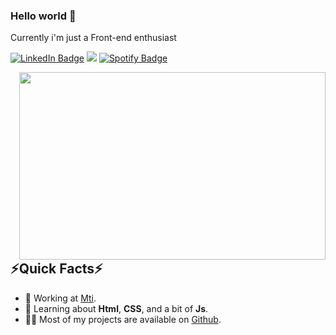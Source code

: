 ### Hello world 👋
<p> Currently i'm just a Front-end enthusiast<p>
<p><a href="https://www.linkedin.com/in/joao-pedro-b180171aa/" target="_blank" rel="noopener noreferrer"><img src="https://img.shields.io/badge/-LinkedIn-0077B5?style=flat-square&amp;labelColor=0077B5&amp;logo=LinkedIn&amp;link=https://www.linkedin.com/in/joao-pedro-b180171aa/" alt="LinkedIn Badge"></a> <a href="https://instagram.com/joaoamr_" target="_blank"><img src="https://img.shields.io/badge/-Instagram-%23E4405F?style=flat-square&amp for-the-badge&logo=instagram&logoColor=white" target="_blank"></a> <a href="https://open.spotify.com/user/jpamorim811?si=b85e49a3ed9d4cec&nd=1"><img src="https://img.shields.io/badge/Spotify-1ED760?style=flat-square&amp;labelColor=fff&amp;logo=Spotify&amp;link=https://open.spotify.com/user/jpamorim811?si=b85e49a3ed9d4cec&nd=1" alt="Spotify Badge"></a></p>
<img align="right" src="https://media.giphy.com/media/xz6BXylV23aTx4kpez/giphy.gif" width="490" height="300" frameBorder="0"/>
<h2>⚡️Quick Facts⚡</h2>
<ul>
<li>🔭 Working at <a href="http://www.mti.mt.gov.br/">Mti</a>.</li>
<li>🧐 Learning about <strong>Html</strong>, <strong>CSS</strong>, and a bit of <strong>Js</strong>.</li>
<li>👨‍💻 Most of my projects are available on <a href="https://github.com/dotjoao">Github</a>.</li>
</ul>




